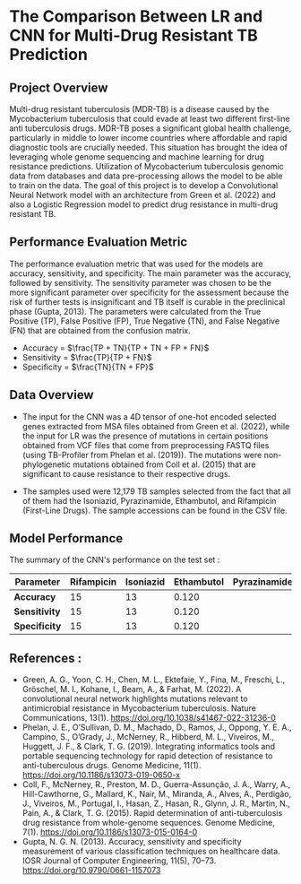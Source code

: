 # The Comparison Between LR and CNN for Multi-Drug Resistant TB Prediction

## Project Overview
Multi-drug resistant tuberculosis (MDR-TB) is a disease caused by the Mycobacterium tuberculosis that could evade at least two different first-line anti tuberculosis drugs. MDR-TB poses a significant global health challenge, particularly in middle to lower income countries where affordable and rapid diagnostic tools are crucially needed. This situation has brought the idea of leveraging whole genome sequencing and machine learning for drug resistance predictions. Utilization of Mycobacterium tuberculosis genomic data from databases and data pre-processing allows the model to be able to train on the data. The goal of this project is to develop a Convolutional Neural Network model with an architecture from Green et al. (2022) and also a Logistic Regression model to predict drug resistance in multi-drug resistant TB. 

## Performance Evaluation Metric
The performance evaluation metric that was used for the models are accuracy, sensitivity, and specificity. The main parameter was the accuracy, followed by sensitivity. The sensitivity parameter was chosen to be the more significant parameter over specificity for the assessment because the risk of further tests is insignificant and TB itself is curable in the preclinical phase (Gupta, 2013). The parameters were calculated from the True Positive (TP), False Positive (FP), True Negative (TN), and False Negative (FN) that are obtained from the confusion matrix. 

- Accuracy = $\frac{TP + TN}{TP + TN + FP + FN}$
- Sensitivity = $\frac{TP}{TP + FN}$
- Specificity = $\frac{TN}{TN + FP}$

## Data Overview
- The input for the CNN was a 4D tensor of one-hot encoded selected genes extracted from MSA files obtained from Green et al. (2022), while the input for LR was the presence of mutations in certain positions obtained from VCF files that come from preprocessing FASTQ files (using TB-Profiler from Phelan et al. (2019)). The mutations were non-phylogenetic mutations obtained from Coll et al. (2015) that are significant to cause resistance to their respective drugs.
  
- The samples used were 12,179 TB samples selected from the fact that all of them had the Isoniazid, Pyrazinamide, Ethambutol, and Rifampicin (First-Line Drugs). The sample accessions can be found in the CSV file.

## Model Performance

The summary of the CNN's performance on the test set : 

| **Parameter** | **Rifampicin** | **Isoniazid** | **Ethambutol** | **Pyrazinamide** |
|-----------|----------------|---------------|----------------|------------------|
| **Accuracy**         | 15  | 13        | 0.120          |  |
| **Sensitivity**         | 15  | 13        | 0.120          |  |
| **Specificity**         | 15  | 13        | 0.120          |  |

## References : 

- Green, A. G., Yoon, C. H., Chen, M. L., Ektefaie, Y., Fina, M., Freschi, L., Gröschel, M. I., Kohane, I., Beam, A., & Farhat, M. (2022). A convolutional neural network highlights mutations relevant to antimicrobial resistance in Mycobacterium tuberculosis. Nature Communications, 13(1). https://doi.org/10.1038/s41467-022-31236-0
- Phelan, J. E., O’Sullivan, D. M., Machado, D., Ramos, J., Oppong, Y. E. A., Campino, S., O’Grady, J., McNerney, R., Hibberd, M. L., Viveiros, M., Huggett, J. F., & Clark, T. G. (2019). Integrating informatics tools and portable sequencing technology for rapid detection of resistance to anti-tuberculous drugs. Genome Medicine, 11(1). https://doi.org/10.1186/s13073-019-0650-x
- Coll, F., McNerney, R., Preston, M. D., Guerra-Assunção, J. A., Warry, A., Hill-Cawthorne, G., Mallard, K., Nair, M., Miranda, A., Alves, A., Perdigão, J., Viveiros, M., Portugal, I., Hasan, Z., Hasan, R., Glynn, J. R., Martin, N., Pain, A., & Clark, T. G. (2015). Rapid determination of anti-tuberculosis drug resistance from whole-genome sequences. Genome Medicine, 7(1). https://doi.org/10.1186/s13073-015-0164-0
- Gupta, N. G. N. (2013). Accuracy, sensitivity and specificity measurement of various classification techniques on healthcare data. IOSR Journal of Computer Engineering, 11(5), 70–73. https://doi.org/10.9790/0661-1157073 


